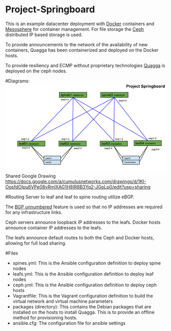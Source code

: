 # Project-Springboard
This is an example datacenter deployment with [Docker](http://www.docker.com) containers and [Mesosphere](http://www.mesosphere.com/) for container management. For file storage the [Ceph](http://www.ceph.com) distributed IP based storage is used.

To provide announcements to the network of the availability of new containers, Quagga has been containerized and deployed on the Docker hosts. 

To provide resiliency and ECMP without proprietary technologies [Quagga](www.nongnu.org/quagga/) is deployed on the ceph nodes. 

#Diagrams:
![Diagram](diagram.png)
Shared Google Drawing
https://docs.google.com/a/cumulusnetworks.com/drawings/d/1KI-OqsfdOIpu6VPe08vRmlXAG1H8IR8B3Yq2-JGpLp0/edit?usp=sharing

#Routing
Server to leaf and leaf to spine routing utilize eBGP. 

The [BGP unnumbered](https://docs.cumulusnetworks.com/display/DOCS/Configuring+Border+Gateway+Protocol+-+BGP#ConfiguringBorderGatewayProtocol-BGP-unnumberedUsingBGPUnnumberedInterfaces) feature is used so that no IP addresses are required for any infrastructure links.

Ceph servers announce loopback IP addresses to the leafs.
Docker hosts announce container IP addresses to the leafs.

The leafs announce default routes to both the Ceph and Docker hosts, allowing for full load sharing. 

#Files
- spines.yml: This is the Ansible configuration definition to deploy spine nodes
- leafs.yml: This is the Ansible configuration definition to deploy leaf nodes
- ceph.yml: This is the Ansible configuration definition to deploy ceph hosts
- Vagrantfile: This is the Vagrant configuration definition to build the virtual network and virtual machine parameters
- packages (directory): This contains the Debian packages that are installed on the hosts to install Quagga. This is to provide an offline method for provisioning hosts. 
- ansible.cfg: The configuration file for ansible settings 